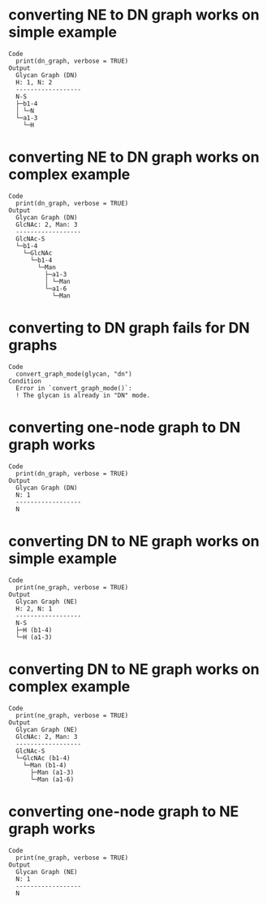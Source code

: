 # converting NE to DN graph works on simple example

    Code
      print(dn_graph, verbose = TRUE)
    Output
      Glycan Graph (DN)
      H: 1, N: 2
      ------------------
      N-S
      ├─b1-4
      │ └─N
      └─a1-3
        └─H

# converting NE to DN graph works on complex example

    Code
      print(dn_graph, verbose = TRUE)
    Output
      Glycan Graph (DN)
      GlcNAc: 2, Man: 3
      ------------------
      GlcNAc-S
      └─b1-4
        └─GlcNAc
          └─b1-4
            └─Man
              ├─a1-3
              │ └─Man
              └─a1-6
                └─Man

# converting to DN graph fails for DN graphs

    Code
      convert_graph_mode(glycan, "dn")
    Condition
      Error in `convert_graph_mode()`:
      ! The glycan is already in "DN" mode.

# converting one-node graph to DN graph works

    Code
      print(dn_graph, verbose = TRUE)
    Output
      Glycan Graph (DN)
      N: 1
      ------------------
      N

# converting DN to NE graph works on simple example

    Code
      print(ne_graph, verbose = TRUE)
    Output
      Glycan Graph (NE)
      H: 2, N: 1
      ------------------
      N-S
      ├─H (b1-4)
      └─H (a1-3)

# converting DN to NE graph works on complex example

    Code
      print(ne_graph, verbose = TRUE)
    Output
      Glycan Graph (NE)
      GlcNAc: 2, Man: 3
      ------------------
      GlcNAc-S
      └─GlcNAc (b1-4)
        └─Man (b1-4)
          ├─Man (a1-3)
          └─Man (a1-6)

# converting one-node graph to NE graph works

    Code
      print(ne_graph, verbose = TRUE)
    Output
      Glycan Graph (NE)
      N: 1
      ------------------
      N


